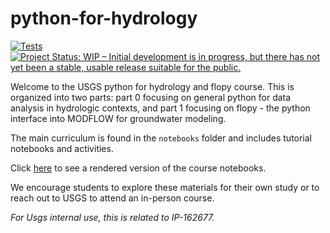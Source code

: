 # python-for-hydrology

[![Tests](https://github.com/aleaf/python-for-hydrology/actions/workflows/test.yaml/badge.svg)](https://github.com/aleaf/python-for-hydrology/actions/workflows/test.yaml)
[![Project Status: WIP – Initial development is in progress, but there has not yet been a stable, usable release suitable for the public.](https://www.repostatus.org/badges/latest/wip.svg)](https://www.repostatus.org/#wip)

Welcome to the USGS python for hydrology and flopy course. This is organized into two parts: part 0 focusing on general python for data analysis in hydrologic contexts, and part 1 focusing on flopy - the python interface into MODFLOW for groundwater modeling.

The main curriculum is found in the `notebooks` folder and includes tutorial notebooks and activities.

Click [here](https://doi-usgs.github.io/python-for-hydrology/latest/) to see a rendered version of the course notebooks.

We encourage students to explore these materials for their own study or to reach out to USGS to attend an in-person course.

_For Usgs internal use, this is related to IP-162677._

